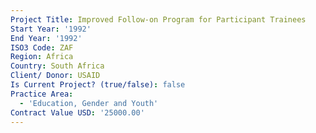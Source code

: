 ```yaml
---
Project Title: Improved Follow-on Program for Participant Trainees
Start Year: '1992'
End Year: '1992'
ISO3 Code: ZAF
Region: Africa
Country: South Africa
Client/ Donor: USAID
Is Current Project? (true/false): false
Practice Area:
  - 'Education, Gender and Youth'
Contract Value USD: '25000.00'
---
```

